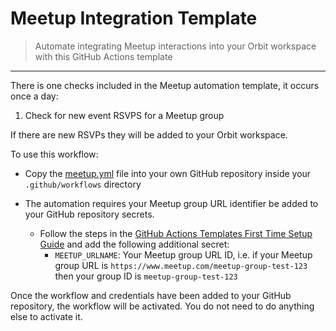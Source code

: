 # Meetup Integration Template
> Automate integrating Meetup interactions into your Orbit workspace with this GitHub Actions template

<hr />

There is one checks included in the Meetup automation template, it occurs once a day:

1. Check for new event RSVPS for a Meetup group

If there are new RSVPs they will be added to your Orbit workspace.

To use this workflow:

* Copy the [meetup.yml](https://github.com/orbit-love/github-actions-templates/blob/main/Meetup/meetup.yml) file into your own GitHub repository inside your `.github/workflows` directory

* The automation requires your Meetup group URL identifier be added to your GitHub repository secrets.
    * Follow the steps in the [GitHub Actions Templates First Time Setup Guide](https://github.com/orbit-love/github-actions-templates/blob/main/FIRST_TIME_SETUP.md) and add the following additional secret:
        * `MEETUP_URLNAME`: Your Meetup group URL ID, i.e. if your Meetup group URL is `https://www.meetup.com/meetup-group-test-123` then your group ID is `meetup-group-test-123`

Once the workflow and credentials have been added to your GitHub repository, the workflow will be activated. You do not need to do anything else to activate it.
